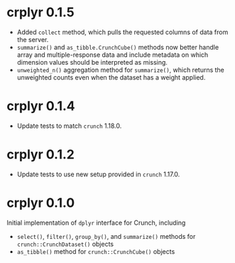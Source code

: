 # crplyr 0.1.5
* Added `collect` method, which pulls the requested columns of data from the server.
* `summarize()` and `as_tibble.CrunchCube()` methods now better handle array and multiple-response data and include metadata on which dimension values should be interpreted as missing.
* `unweighted_n()` aggregation method for `summarize()`, which returns the unweighted counts even when the dataset has a weight applied.

# crplyr 0.1.4

* Update tests to match `crunch` 1.18.0.

# crplyr 0.1.2

* Update tests to use new setup provided in `crunch` 1.17.0.

# crplyr 0.1.0

Initial implementation of `dplyr` interface for Crunch, including

* `select()`, `filter()`, `group_by()`, and `summarize()` methods for `crunch::CrunchDataset()` objects
* `as_tibble()` method for `crunch::CrunchCube()` objects
